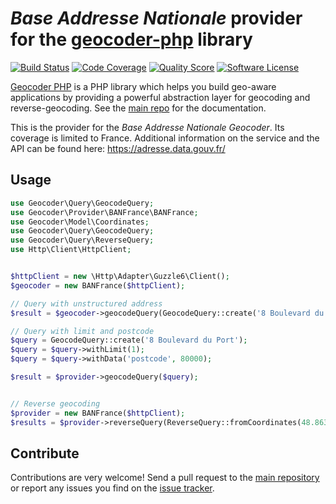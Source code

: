 # *Base Addresse Nationale* provider for the [geocoder-php](https://github.com/geocoder-php/Geocoder) library
[![Build Status](https://travis-ci.org/sheub/BANFrance-provider.svg?branch=master)](https://travis-ci.org/sheub/BANFrance-provider)
[![Code Coverage](https://img.shields.io/scrutinizer/coverage/g/sheub/BANFrance-provider.svg?style=flat-square)](https://scrutinizer-ci.com/g/sheub/BANFrance-provider)
[![Quality Score](https://img.shields.io/scrutinizer/g/sheub/BANFrance-provider.svg?style=flat-square)](https://scrutinizer-ci.com/g/sheub/BANFrance-provider)
[![Software License](https://img.shields.io/badge/license-MIT-brightgreen.svg?style=flat-square)](LICENSE)


[Geocoder PHP](https://github.com/geocoder-php/Geocoder) is a PHP library which helps you build geo-aware applications by providing a powerful abstraction layer for geocoding and reverse-geocoding. See the [main repo](https://github.com/geocoder-php/Geocoder) for the documentation.

This is the provider for the *Base Addresse Nationale Geocoder*. Its coverage is limited to France. Additional information on the service and the API can be found here: https://adresse.data.gouv.fr/

## Usage

```php
use Geocoder\Query\GeocodeQuery;
use Geocoder\Provider\BANFrance\BANFrance;
use Geocoder\Model\Coordinates;
use Geocoder\Query\GeocodeQuery;
use Geocoder\Query\ReverseQuery;
use Http\Client\HttpClient;


$httpClient = new \Http\Adapter\Guzzle6\Client();
$geocoder = new BANFrance($httpClient);

// Query with unstructured address
$result = $geocoder->geocodeQuery(GeocodeQuery::create('8 Boulevard du Port 80000 Amiens'));

// Query with limit and postcode
$query = GeocodeQuery::create('8 Boulevard du Port');
$query = $query->withLimit(1);
$query = $query->withData('postcode', 80000);

$result = $provider->geocodeQuery($query);


// Reverse geocoding
$provider = new BANFrance($httpClient);
$results = $provider->reverseQuery(ReverseQuery::fromCoordinates(48.8632156, 2.3887722));

```

## Contribute

Contributions are very welcome! Send a pull request to the [main repository](https://github.com/sheub/BANFrance-provider) or 
report any issues you find on the [issue tracker](https://github.com/sheub/BANFrance-provider/issues).
